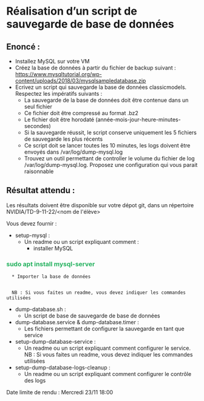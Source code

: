 # Réalisation d’un script de sauvegarde de base de données

## Enoncé :

* Installez MySQL sur votre VM
* Créez la base de données à partir du fichier de backup suivant : https://www.mysqltutorial.org/wp-content/uploads/2018/03/mysqlsampledatabase.zip
* Ecrivez un script qui sauvegarde la base de données classicmodels. Respectez les impératifs suivants :
    * La sauvegarde de la base de données doit être contenue dans un seul fichier
    * Ce fichier doit être compressé au format .bz2
    * Le fichier doit être horodaté (année-mois-jour-heure-minutes-secondes)
    * Si la sauvegarde réussit, le script conserve uniquement les 5 fichiers de sauvegarde les plus récents
    * Ce script doit se lancer toutes les 10 minutes, les logs doivent être envoyés dans /var/log/dump-mysql.log
    * Trouvez un outil permettant de controller le volume du fichier de log /var/log/dump-mysql.log. Proposez une configuration qui vous parait raisonnable

## Résultat attendu :

Les résultats doivent être disponible sur votre dépot git, dans un répertoire NVIDIA/TD-9-11-22/<nom de l'élève>

Vous devez fournir :
 * setup-mysql :
    * Un readme ou un script expliquant comment :
      * installer MySQL
      
### <span style="color: #26B260"> sudo apt install mysql-server </span>

      * Importer la base de données

      
      NB : Si vous faites un readme, vous devez indiquer les commandes utilisées
  * dump-database.sh :
    * Un script de base de sauvegarde de base de données
  * dump-database.service & dump-database.timer : 
    * Les fichiers permettant de configurer la sauvegarde en tant que service
  * setup-dump-database-service : 
    * Un readme ou un script expliquant comment configurer le service. NB : Si vous faites un readme, vous devez indiquer les commandes utilisées
  * setup-dump-database-logs-cleanup :
    * Un readme ou un script expliquant comment configurer le contrôle des logs

Date limite de rendu : Mercredi 23/11 18:00